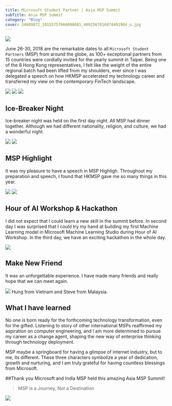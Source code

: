```yaml
---
title: Microsoft Student Partner | Asia MSP Summit
subTitle: Asia MSP Summit
category: "Blog"
cover: 34689872_10155757666098681_4092567816874491904_o.jpg
---
```


 ![](./34689872_10155757666098681_4092567816874491904_o.jpg)

June 26-30, 2018 are the remarkable dates to all `Microsoft Student Partners` (MSP) from around the globe, as 100+ exceptional partners from 15 countries were cordially invited for the yearly summit in Taipei. Being one of the 8 Hong Kong representatives, I felt like the weight of the entire regional batch had been lifted from my shoulders, ever since I was delegated a speech on how HKMSP accelerated my technology career and transferred my view on the contemporary FinTech landscape.

![](./IMG_1264.jpg)
![](./IMG_1412.JPG)
![](./EUNS1508.JPG)

## Ice-Breaker Night

Ice-breaker night was held on the first day night. All MSP had dinner together. Although we had different nationality, religion, and culture, we had a wonderful night. 

![](./36002776_197802024388109_1343785521914052608_o.jpg)
![](IMG_1354.JPG)

## MSP Highlight

It was my pleasure to have a speech in MSP Highligh. Throughout my preparation and speech, I found that HKMSP gave me so many things in this year.

![](./IMG_1385.JPG)
![](./37245001_10214465853098872_4104530778262601728_o.jpg)

## Hour of AI Workshop & Hackathon

I did not expect that I could learn a new skill in the summit before. In second day I was surprised that I could try my hand at building my first Machine Learning model in Microsoft Machine Learning Studio during Hour of AI Workshop. In the third day, we have an exciting hackathon in the whole day.

![](./XLPV5307.JPG)

## Make New Friend

It was an unforgettable experience. I have made many friends and really hope that we can meet again.


![](./IMG_1544.JPG)
Hung from Vietnam and Steve from Malaysia. 

## What I have learned 

No one is born ready for the forthcoming technology transformation, even for the gifted. Listening to story of other international MSPs reaffirmed my aspiration on computer engineering, and I am more determined to pursue my career as a change agent, shaping the new way of enterprise thinking through technology deployment. 

MSP maybe a springboard for having a glimpse of internet industry, but to me, its different. These three characters symbolize a year of dedication, growth and nurturing, and I am truly grateful for having countless blessings from Microsoft. 

##Thank you Microsoft and India MSP held this amazing Asia MSP Summit!

> MSP is a Journey, Not a Destination

![](./36294265_10156503502478887_2309489273239240704_n.jpg)